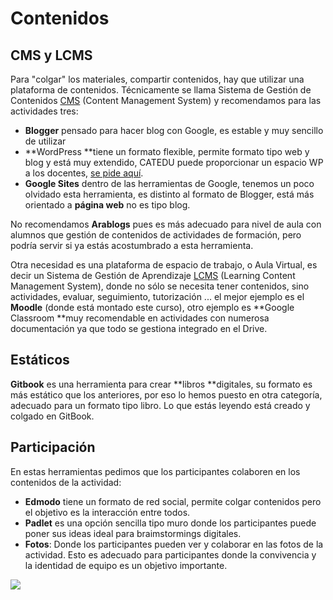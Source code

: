 # Contenidos

## CMS y LCMS

Para "colgar" los materiales, compartir contenidos, hay que utilizar una plataforma de contenidos. Técnicamente se llama Sistema de Gestión de Contenidos [CMS](https://es.wikipedia.org/wiki/Sistema_de_gesti%C3%B3n_de_contenidos) (Content Management System) y recomendamos para las actividades tres:

- **Blogger** pensado para hacer blog con Google, es estable y muy sencillo de utilizar
- **WordPress **tiene un formato flexible, permite formato tipo web y blog y está muy extendido, CATEDU puede proporcionar un espacio WP a los docentes, [se pide aquí](http://soporte.catedu.es/).
- **Google Sites** dentro de las herramientas de Google, tenemos un poco olvidado esta herramienta, es distinto al formato de Blogger, está más orientado a **página web** no es tipo blog.

No recomendamos **Arablogs** pues es más adecuado para nivel de aula con alumnos que gestión de contenidos de actividades de formación, pero podría servir si ya estás acostumbrado a esta herramienta.

Otra necesidad es una plataforma de espacio de trabajo, o Aula Virtual, es decir un Sistema de Gestión de Aprendizaje [LCMS](https://es.wikipedia.org/wiki/Sistema_de_gesti%C3%B3n_de_aprendizaje) (Learning Content Management System), donde no sólo se necesita tener contenidos, sino actividades, evaluar, seguimiento, tutorización ... el mejor ejemplo es el **Moodle** (donde está montado este curso), otro ejemplo es **Google Classroom **muy recomendable en actividades con numerosa documentación ya que todo se gestiona integrado en el Drive.

## Estáticos

**Gitbook** es una herramienta para crear **libros **digitales, su formato es más estático que los anteriores, por eso lo hemos puesto en otra categoría, adecuado para un formato tipo libro. Lo que estás leyendo está creado y colgado en GitBook.

## Participación

En estas herramientas pedimos que los participantes colaboren en los contenidos de la actividad:

- **Edmodo** tiene un formato de red social, permite colgar contenidos pero el objetivo es la interacción entre todos.
- **Padlet** es una opción sencilla tipo muro donde los participantes puede poner sus ideas ideal para braimstormings digitales.
- **Fotos**: Donde los participantes pueden ver y colaborar en las fotos de la actividad. Esto es adecuado para participantes donde la convivencia y la identidad de equipo es un objetivo importante.

![](https://docs.google.com/drawings/d/1Us8p-eRwfk5Yrz6xIIHn1PiLCS2u5aRuwJvXhHluLSQ/pub?w=1102&amp;h=794)